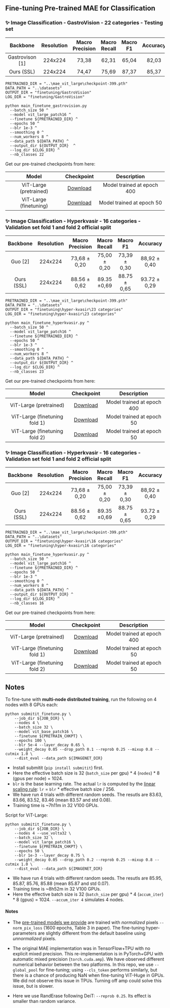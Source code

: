 ## Fine-tuning Pre-trained MAE for Classification

### ✨ Image Classification - GastroVision - 22 categories - Testing set

| Backbone       | Resolution |Macro Precision | Macro Recall | Macro F1 | Accuracy | ACC   |
|:--------------:|:----------:|:-----------:   |:------------:|:--------:|:--------:|:-----:|
| Gastrovison [1]| 224x224    | 73,38          | 62,31        | 65,04    | 82,03    | 79,89 |
| Ours (SSL)     | 224x224    | 74,47          | 75,69        | 87,37    | 85,37    | 83,69 |

```
PRETRAINED_DIR = "..\mae_vit_large\checkpoint-399.pth"
DATA_PATH = "..\datasets"
OUTPUT_DIR = "finetuning/GastroVision"
LOG_DIR = "finetuning/GastroVision" 

python main_finetune_gastrovision.py
  --batch_size 50 ^
  --model vit_large_patch16 ^
  --finetune ${PRETRAINED_DIR} ^
  --epochs 50 ^
  --blr 1e-3 ^
  --smoothing 0 ^
  --num_workers 8 ^
  --data_path ${DATA_PATH} ^
  --output_dir ${OUTPUT_DIR}  ^
  --log_dir ${LOG_DIR} ^
  --nb_classes 22
```
Get our pre-trained checkpoints from here:

| Model                  | Checkpoint                        | Description               |
|:--------------:        |:----------:                       |:-----------:              |
| ViT-Large (pretrained) | [Download](https://drive.google.com/uc?id=1A5gXzQBJc9XCRhZ8-E2GzghyS2IMHndG)| Model trained at epoch 400| 
| ViT-Large (finetuning) | [Download](https://drive.google.com/uc?id=1tLlzCu1OQRC_bDEwBraz5S4GqBZvwVww)| Model trained at epoch 50 | 

### ✨ Image Classification - Hyperkvasir - 16 categories - Validation set fold 1 and fold 2 **official split**

| Backbone       | Resolution |Macro Precision | Macro Recall | Macro F1     | Accuracy    | MCC   |
|:--------------:|:----------:|:--------------:|:--------:    |:------------:|:-----------:|:-----:|
| Guo [2]        | 224x224    | 73,68 ± 0,20   | 75,00 ± 0,20 | 73,39 ± 0,30 | 88,92 ± 0,40| -     |
| Ours (SSL)     | 224x224    | 88.56 ± 0,62   | 89.35 ±0,69  | 88.75 ± 0,65 | 93.72 ± 0,29| 93.18 ± 0,32|

```
PRETRAINED_DIR = "..\mae_vit_large\checkpoint-399.pth"
DATA_PATH = "..\datasets"
OUTPUT_DIR = "finetuning\hyper-kvasir\23 categories"
LOG_DIR = "finetuning\hyper-kvasir\23 categories" 

python main_finetune_hyperkvasir.py ^
  --batch_size 50 ^
  --model vit_large_patch16 ^
  --finetune ${PRETRAINED_DIR} ^
  --epochs 50 ^
  --blr 1e-3 ^
  --smoothing 0 ^
  --num_workers 8 ^
  --data_path ${DATA_PATH} ^
  --output_dir ${OUTPUT_DIR} ^
  --log_dir ${LOG_DIR} ^
  --nb_classes 23
```
Get our pre-trained checkpoints from here:

| Model                  | Checkpoint                        | Description               |
|:--------------:        |:----------:                       |:-----------:              |
| ViT-Large (pretrained) | [Download](https://drive.google.com/uc?id=1A5gXzQBJc9XCRhZ8-E2GzghyS2IMHndG)| Model trained at epoch 400| 
| ViT-Large (finetuning fold 1) | [Download](https://drive.google.com/uc?id=17terVuGDmh6BqcGV7XE9o1xHgR5ivBUK)| Model trained at epoch 50 | 
| ViT-Large (finetuning fold 2) | [Download](https://drive.google.com/uc?id=1bLj3OiRBrndPHCPRGpJcoCKI1Ds5I61p)| Model trained at epoch 50 | 

### ✨ Image Classification - Hyperkvasir - 16 categories - Validation set fold 1 and fold 2 **official split**

| Backbone       | Resolution |Macro Precision | Macro Recall | Macro F1     | Accuracy    | MCC   |
|:--------------:|:----------:|:--------------:|:--------:    |:------------:|:-----------:|:-----:|
| Guo [2]        | 224x224    | 73,68 ± 0,20   | 75,00 ± 0,20 | 73,39 ± 0,30 | 88,92 ± 0,40| -     |
| Ours (SSL)     | 224x224    | 88.56 ± 0,62   | 89.35 ±0,69  | 88.75 ± 0,65 | 93.72 ± 0,29| 93.18 ± 0,32|

```
PRETRAINED_DIR = "..\mae_vit_large\checkpoint-399.pth"
DATA_PATH = "..\datasets"
OUTPUT_DIR = "finetuning\hyper-kvasir\16 categories"
LOG_DIR = "finetuning\hyper-kvasir\16 categories" 

python main_finetune_hyperkvasir.py ^
  --batch_size 50 ^
  --model vit_large_patch16 ^
  --finetune ${PRETRAINED_DIR} ^
  --epochs 50 ^
  --blr 1e-3 ^
  --smoothing 0 ^
  --num_workers 8 ^
  --data_path ${DATA_PATH} ^
  --output_dir ${OUTPUT_DIR} ^
  --log_dir ${LOG_DIR} ^
  --nb_classes 16
```
Get our pre-trained checkpoints from here:

| Model                  | Checkpoint                        | Description               |
|:--------------:        |:----------:                       |:-----------:              |
| ViT-Large (pretrained) | [Download](https://drive.google.com/uc?id=1A5gXzQBJc9XCRhZ8-E2GzghyS2IMHndG)| Model trained at epoch 400| 
| ViT-Large (finetuning fold 1) | [Download](https://drive.google.com/uc?id=1A5gXzQBJc9XCRhZ8-E2GzghyS2IMHndG)| Model trained at epoch 50 | 
| ViT-Large (finetuning fold 2) | [Download](https://drive.google.com/uc?id=1SEe4DRNmUvbBZuiGEmBmEsY8rKBVGX-A)| Model trained at epoch 50 | 

## Notes 
To fine-tune with **multi-node distributed training**, run the following on 4 nodes with 8 GPUs each:
```
python submitit_finetune.py \
    --job_dir ${JOB_DIR} \
    --nodes 4 \
    --batch_size 32 \
    --model vit_base_patch16 \
    --finetune ${PRETRAIN_CHKPT} \
    --epochs 100 \
    --blr 5e-4 --layer_decay 0.65 \
    --weight_decay 0.05 --drop_path 0.1 --reprob 0.25 --mixup 0.8 --cutmix 1.0 \
    --dist_eval --data_path ${IMAGENET_DIR}
```
- Install submitit (`pip install submitit`) first.
- Here the effective batch size is 32 (`batch_size` per gpu) * 4 (`nodes`) * 8 (gpus per node) = 1024.
- `blr` is the base learning rate. The actual `lr` is computed by the [linear scaling rule](https://arxiv.org/abs/1706.02677): `lr` = `blr` * effective batch size / 256.
- We have run 4 trials with different random seeds. The resutls are 83.63, 83.66, 83.52, 83.46 (mean 83.57 and std 0.08).
- Training time is ~7h11m in 32 V100 GPUs.

Script for ViT-Large:
```
python submitit_finetune.py \
    --job_dir ${JOB_DIR} \
    --nodes 4 --use_volta32 \
    --batch_size 32 \
    --model vit_large_patch16 \
    --finetune ${PRETRAIN_CHKPT} \
    --epochs 50 \
    --blr 1e-3 --layer_decay 0.75 \
    --weight_decay 0.05 --drop_path 0.2 --reprob 0.25 --mixup 0.8 --cutmix 1.0 \
    --dist_eval --data_path ${IMAGENET_DIR}
```
- We have run 4 trials with different random seeds. The resutls are 85.95, 85.87, 85.76, 85.88 (mean 85.87 and std 0.07).
- Training time is ~8h52m in 32 V100 GPUs.
- Here the effective batch size is 32 (`batch_size` per gpu) * 4 (`accum_iter`) * 8 (gpus) = 1024. `--accum_iter 4` simulates 4 nodes.

#### Notes

- The [pre-trained models we provide](https://github.com/fairinternal/mae/#pre-trained-checkpoints) are trained with *normalized* pixels `--norm_pix_loss` (1600 epochs, Table 3 in paper). The fine-tuning hyper-parameters are slightly different from the default baseline using *unnormalized* pixels.

- The original MAE implementation was in TensorFlow+TPU with no explicit mixed precision. This re-implementation is in PyTorch+GPU with automatic mixed precision (`torch.cuda.amp`). We have observed different numerical behavior between the two platforms. In this repo, we use `--global_pool` for fine-tuning; using `--cls_token` performs similarly, but there is a chance of producing NaN when fine-tuning ViT-Huge in GPUs. We did not observe this issue in TPUs. Turning off amp could solve this issue, but is slower.

- Here we use RandErase following DeiT: `--reprob 0.25`. Its effect is smaller than random variance.
